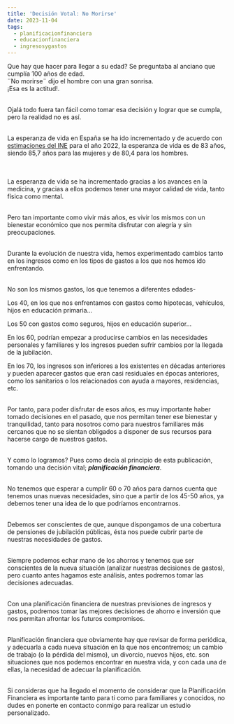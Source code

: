 ```yaml
---
title: 'Decisión Votal: No Morirse'
date: 2023-11-04
tags:
  - planificacionfinanciera
  - educacionfinanciera
  - ingresosygastos
---
```

<p>
Que hay que hacer para llegar a su edad? Se preguntaba al anciano que cumplía 100 años de edad.<br />
¨No morirse¨ dijo el hombre con una gran sonrisa.<br />
¡Esa es la actitud!.<br /><br />

Ojalá todo fuera tan fácil como tomar esa decisión y lograr que se cumpla, pero la realidad no es así.<br /><br />

La esperanza de vida en España se ha ido incrementado y de acuerdo con <a href="https://www.ine.es/ss/Satellite?L=es_ES&c=INESeccion_C&cid=1259926380048&p=1254735110672&pagename=ProductosYServicios/PYSLayout">estimaciones del INE</a> para el año 2022, la esperanza de vida es de 83 años, siendo 85,7 años para las mujeres y de 80,4 para los hombres. <br />
<br /></p>
<script type="text/javascript">var script = document.createElement('script');function lastNodo(obj){if (obj.children.length>0)return lastNodo(obj.children[obj.children.length-1]);else return obj;}script.setAttribute('type', 'text/javascript');script.setAttribute('src', 'https://www.ine.es/menus/plantillas/jaxiPx/js/widget.js');script.dataPost='path=/t00/mujeres_hombres/tablas_2/l0/&file=d1g1.px&ratio=0.9&nocab=1&btnWidgetGrafico=&pwc0=#457e76&pwc1=#a45c0a&rows=p_per&columns=0&columns=p_oper&oper=-9223372036854775808&ccrisexo=*&periodo=-2147483648~31&periodo=-2147483648~30&periodo=-2147483648~29&periodo=-2147483648~28&periodo=-2147483648~27&periodo=-2147483648~26&periodo=-2147483648~25&periodo=-2147483648~24&periodo=-2147483648~23&periodo=-2147483648~22&periodo=-2147483648~21&periodo=-2147483648~20&periodo=-2147483648~19&periodo=-2147483648~18&periodo=-2147483648~17&periodo=-2147483648~16&periodo=-2147483648~15&periodo=-2147483648~14&periodo=-2147483648~13&periodo=-2147483648~12&periodo=-2147483648~11&periodo=-2147483648~10&periodo=-2147483648~9&periodo=-2147483648~8&periodo=-2147483648~7&periodo=-2147483648~6&periodo=-2147483648~5&periodo=-2147483648~4&periodo=-2147483648~3&periodo=-2147483648~2&periodo=-2147483648~1&periodo=-2147483648~0&columnas_grafico=per&ejeHorizontal=per&tipoGrafico=lineas&L=0&p_widgetFormGrafico=1&w_legend=false&w_contorno_col=F9F9F9&w_titulo=true&w_ancho_widget=&w_alto_widget=132';script.padre=lastNodo(document.getElementsByTagName('body')[0]);script.onload = function(event){var aux=this.padre;this.padre=null;if (aux!=null)PintaWidgetGrafica(aux,this.dataPost);};script.onreadystatechange = function () {if (this.readyState === 'complete' || this.readyState === 'loaded') {var aux=this.padre;this.padre=null;if (aux!=null)PintaWidgetGrafica(aux,this.dataPost);}};document.head.appendChild(script);</script>
<p>
<br />
La esperanza de vida se ha incrementado gracias a los avances en la medicina, y gracias a ellos podemos tener una mayor calidad de vida, tanto física como mental.<br /><br />

Pero tan importante como vivir más años, es vivir los mismos con un bienestar económico que nos permita disfrutar con alegría y sin preocupaciones.<br /><br />

Durante la evolución de nuestra vida, hemos experimentado cambios tanto en los ingresos como en los tipos de gastos a los que nos hemos ido enfrentando.<br /><br />

No son los mismos gastos, los que tenemos a diferentes edades-<br />

Los 40, en los que nos enfrentamos con gastos como hipotecas, vehículos, hijos en educación primaria...<br />

Los 50 con gastos como seguros, hijos en educación superior...<br />

En los 60, podrían empezar a producirse cambios en las necesidades personales y familiares y los ingresos pueden sufrir cambios por la llegada de la jubilación.<br />

En los 70, los ingresos son inferiores a los existentes en décadas anteriores y pueden aparecer gastos que eran casi residuales en épocas anteriores, como los sanitarios o los relacionados con ayuda a mayores, residencias, etc.<br /><br />

Por tanto, para poder disfrutar de esos años, es muy importante haber tomado decisiones en el pasado, que nos permitan tener ese bienestar y tranquilidad, tanto para nosotros como para nuestros familiares más cercanos que no se sientan obligados a disponer de sus recursos para hacerse cargo de nuestros gastos.<br /><br />

Y como lo logramos? Pues como decía al principio de esta publicación, tomando una decisión vital; <b><i>planificación financiera</i></b>.<br /><br />

No tenemos que esperar a cumplir 60 o 70 años para darnos cuenta que tenemos unas nuevas necesidades, sino que a partir de los 45-50 años, ya debemos tener una idea de lo que podríamos encontrarnos.<br /><br />

Debemos ser conscientes de que, aunque dispongamos de una cobertura de pensiones de jubilación públicas, ésta nos puede cubrir parte de nuestras necesidades de gastos.<br /><br />

Siempre podemos echar mano de los ahorros y tenemos que ser conscientes de la nueva situación (analizar nuestras decisiones de gastos), pero cuanto antes hagamos este análisis, antes podremos tomar las decisiones adecuadas.<br /><br />

Con una planificación financiera de nuestras previsiones de ingresos y gastos, podremos tomar las mejores decisiones de ahorro e inversión que nos permitan afrontar los futuros compromisos.<br /><br />

Planificación financiera que obviamente hay que revisar de forma periódica, y adecuarla a cada nueva situación en la que nos encontremos; un cambio de trabajo (o la pérdida del mismo), un divorcio, nuevos hijos, etc. son situaciones que nos podemos encontrar en nuestra vida, y con cada una de ellas, la necesidad de adecuar la planificación.<br /><br />

Si consideras que ha llegado el momento de considerar que la Planificación Financiera es importante tanto para ti como para familiares y conocidos, no dudes en ponerte en contacto conmigo para realizar un estudio personalizado.<br /><br /><br />
</p>
